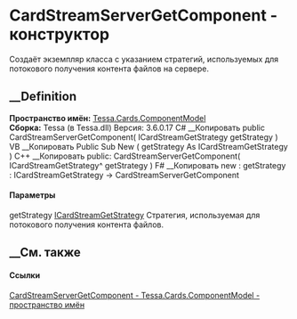 # CardStreamServerGetComponent - конструктор
Создаёт экземпляр класса с указанием стратегий, используемых для потокового
получения контента файлов на сервере.
## __Definition
 **Пространство имён:**
[Tessa.Cards.ComponentModel](N_Tessa_Cards_ComponentModel.htm)  
 **Сборка:** Tessa (в Tessa.dll) Версия: 3.6.0.17
C# __Копировать
     public CardStreamServerGetComponent(
    	ICardStreamGetStrategy getStrategy
    )
VB __Копировать
     Public Sub New ( 
    	getStrategy As ICardStreamGetStrategy
    )
C++ __Копировать
     public:
    CardStreamServerGetComponent(
    	ICardStreamGetStrategy^ getStrategy
    )
F# __Копировать
     new : 
            getStrategy : ICardStreamGetStrategy -> CardStreamServerGetComponent
#### Параметры
getStrategy
[ICardStreamGetStrategy](T_Tessa_Cards_ComponentModel_ICardStreamGetStrategy.htm)
    Стратегия, используемая для потокового получения контента файлов.
##  __См. также
#### Ссылки
[CardStreamServerGetComponent -
](T_Tessa_Cards_ComponentModel_CardStreamServerGetComponent.htm)
[Tessa.Cards.ComponentModel - пространство
имён](N_Tessa_Cards_ComponentModel.htm)
